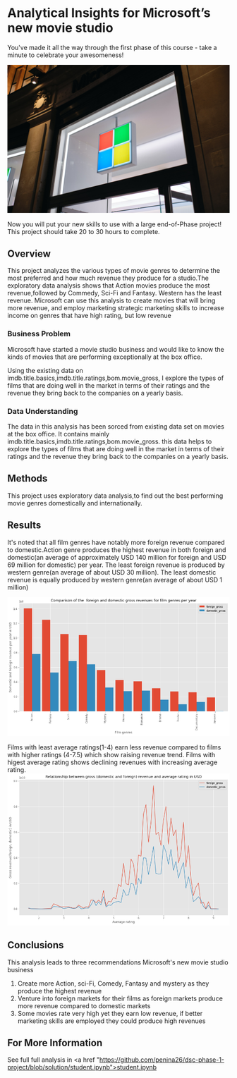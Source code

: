 # Analytical Insights for Microsoft’s new movie studio

You've made it all the way through the first phase of this course - take a minute to celebrate your awesomeness!

![awesome](https://raw.githubusercontent.com/penina26/dsc-phase-1-project/6be782cf3f2e2444bd2d1efa79a6263ff90c5782//microsoft.jpg)

Now you will put your new skills to use with a large end-of-Phase project! This project should take 20 to 30 hours to complete.

## Overview

This project analyzes the various types of movie genres to determine the most preferred and how much revenue they produce for a studio.The exploratory data analysis shows that Action movies produce the most revenue,followed by Commedy, Sci-Fi and Fantasy. Western has the least revenue. Microsoft can use this analysis to create movies that will bring more revenue, and employ marketing strategic marketing skills to increase income on genres that have high rating, but low revenue

### Business Problem

Microsoft have started a movie studio business and would like to know the kinds of movies that are performing exceptionally at the box office.

Using the existing data on imdb.title.basics,imdb.title.ratings,bom.movie_gross, I explore the types of films that are doing well in the market in terms of their ratings and the revenue they bring back to the companies on a yearly basis.

### Data Understanding

The data in this analysis has been sorced from existing data set on movies at the box office. It contains mainly imdb.title.basics,imdb.title.ratings,bom.movie_gross. this data helps to explore the types of films that are doing well in the market in terms of their ratings and the revenue they bring back to the companies on a yearly basis.

## Methods

This project uses exploratory data analysis,to find out the best performing movie genres domestically and internationally.


## Results

It's noted that all film genres have notably more foreign revenue compared to domestic.Action genre produces the highest revenue in both foreign and domestic(an average of approximately USD 140 million for foreign and USD 69 million for domestic) per year. The least foreign revenue is produced by western genre(an average of about USD 30 million). The least domestic revenue is equally produced by western genre(an average of about USD 1 million)

![results](https://github.com/penina26/dsc-phase-1-project/blob/solution/movie_revenue.png)

Films with least average ratings(1-4) earn less revenue compared to films with higher ratings (4-7.5) which show raising revenue trend. Films with higest average rating shows declining revenues with increasing average rating.
![results](https://github.com/penina26/dsc-phase-1-project/blob/solution/gross_rating.png)

## Conclusions

This analysis leads to three recommendations Microsoft's new movie studio business

1. Create more Action, sci-Fi, Comedy, Fantasy and mystery as they produce the highest revenue
2. Venture into foreign markets for their films as foreign markets produce more revenue compared to domestic markets
3. Some movies rate very high yet they earn low revenue, if better marketing skills are employed they could produce high revenues

## For More Information
See full full analysis in <a href "https://github.com/penina26/dsc-phase-1-project/blob/solution/student.ipynb">student.ipynb</a>



